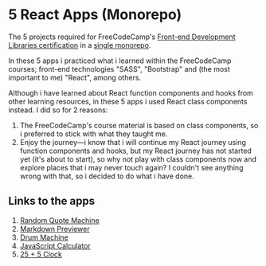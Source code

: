 # 5 React Apps (Monorepo)

The 5 projects required for FreeCodeCamp's [Front-end Development Libraries certification](https://freecodecamp.org/certification/hussein-kandil/front-end-development-libraries) in a [single monorepo](https://hussein-m-kandil.github.io/react-apps-monorepo/).

In these 5 apps i practiced what i learned within the FreeCodeCamp courses; front-end technologies "SASS", "Bootstrap" and (the most important to me) "React", among others.

Although i have learned about React function components and hooks from other learning resources, in these 5 apps i used React class components instead. I did so for 2 reasons:

1. The FreeCodeCamp's course material is based on class components, so i preferred to stick with what they taught me.
2. Enjoy the journey—i know that i will continue my React journey using function components and hooks, but my React journey has not started yet (it's about to start), so why not play with class components now and explore places that i may never touch again? I couldn't see anything wrong with that, so i decided to do what i have done.

## Links to the apps

1. [Random Quote Machine](https://hussein-m-kandil.github.io/react-apps-monorepo/random-quote-machine/dist/index.html)
2. [Markdown Previewer](https://hussein-m-kandil.github.io/react-apps-monorepo/markdown-previewer/dist/index.html)
3. [Drum Machine](https://hussein-m-kandil.github.io/react-apps-monorepo/drum-machine/dist/index.html)
4. [JavaScript Calculator](https://hussein-m-kandil.github.io/react-apps-monorepo/javascript-calculator/dist/index.html)
5. [25 + 5 Clock](https://hussein-m-kandil.github.io/react-apps-monorepo/25-plus-5-clock/dist/index.html)
